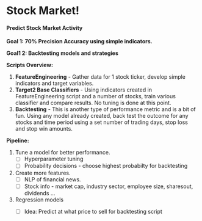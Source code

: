 # Stock Market!
#### Predict Stock Market Activity

**Goal 1: 70% Precision Accuracy using simple indicators.** 

**Goal1 2: Backtesting models and strategies**

**Scripts Overview:**
1. **FeatureEngineering** - Gather data for 1 stock ticker, develop simple indicators and target variables.
2. **Target2 Base Classifiers** - Using indicators created in FeatureEngineering script and a number of stocks, train various classifier and compare results. No tuning is done at this point.
3. **Backtesting** - This is another type of performance metric and is a bit of fun. Using any model already created, back test the outcome for any stocks and time period using a set number of trading days, stop loss and stop win amounts.


**Pipeline:**
1. Tune a model for better performance.
    - [ ] Hyperparameter tuning
    - [ ] Probability decisions - choose highest probabilty for backtesting
2. Create more features.
    - [ ] NLP of financial news.
    - [ ] Stock info - market cap, industry sector, employee size, sharesout, dividends ...
3. Regression models
    - [ ] Idea: Predict at what price to sell for backtesting script


